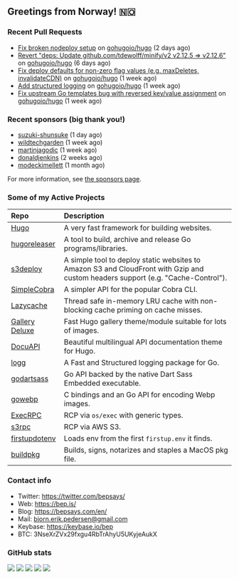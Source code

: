 ## Greetings from Norway! 🇳🇴

### Recent Pull Requests

- [Fix broken nodeploy setup](https://github.com/gohugoio/hugo/pull/11152) on [gohugoio/hugo](https://github.com/gohugoio/hugo) (2 days ago)
- [Revert &#34;deps: Update github.com/tdewolff/minify/v2 v2.12.5 =&gt; v2.12.6&#34;](https://github.com/gohugoio/hugo/pull/11133) on [gohugoio/hugo](https://github.com/gohugoio/hugo) (6 days ago)
- [Fix deploy defaults for non-zero flag values (e.g. maxDeletes, invalidateCDN)](https://github.com/gohugoio/hugo/pull/11129) on [gohugoio/hugo](https://github.com/gohugoio/hugo) (1 week ago)
- [Add structured logging](https://github.com/gohugoio/hugo/pull/11122) on [gohugoio/hugo](https://github.com/gohugoio/hugo) (1 week ago)
- [Fix upstream Go templates bug with reversed key/value assignment](https://github.com/gohugoio/hugo/pull/11114) on [gohugoio/hugo](https://github.com/gohugoio/hugo) (1 week ago)

### Recent sponsors (big thank you!)

- [suzuki-shunsuke](https://github.com/suzuki-shunsuke) (1 day ago)
- [wildtechgarden](https://github.com/wildtechgarden) (1 week ago)
- [martinjagodic](https://github.com/martinjagodic) (1 week ago)
- [donaldjenkins](https://github.com/donaldjenkins) (2 weeks ago)
- [modeckimellett](https://github.com/modeckimellett) (1 month ago)

For more information, see [the sponsors page](https://github.com/sponsors/bep/).

### Some of my Active Projects

| Repo  | Description |
| :---------------------------------------- | :------------------------------------------- |
| [Hugo](https://github.com/gohugoio/hugo)|A very fast framework for building websites. |
| [hugoreleaser](https://github.com/gohugoio/hugoreleaser)| A tool to build, archive and release Go programs/libraries.  |
| [s3deploy](https://github.com/bep/s3deploy)| A simple tool to deploy static websites to Amazon S3 and CloudFront with Gzip and custom headers support (e.g. "Cache-Control").|
| [SimpleCobra](https://github.com/bep/simplecobra)|A simpler API for the popular Cobra CLI.|
| [Lazycache](https://github.com/bep/lazycache)| Thread safe in-memory LRU cache with non-blocking cache priming on cache misses.  |
| [Gallery Deluxe](https://github.com/bep/gallerydeluxe)|Fast Hugo gallery theme/module suitable for lots of images.  |
| [DocuAPI](https://github.com/bep/docuapi)| Beautiful multilingual API documentation theme for Hugo.  |
| [logg](https://github.com/bep/logg)| A Fast and Structured logging package for Go.  |
| [godartsass](https://github.com/bep/godartsass)| Go API backed by the native Dart Sass Embedded executable. |
| [gowebp](https://github.com/bep/gowebp)|C bindings and an Go API for encoding Webp images. |
| [ExecRPC](https://github.com/bep/execrpc)|RCP via `os/exec` with generic types.  |
| [s3rpc](https://github.com/bep/s3rpc)|RCP via AWS S3.|
| [firstupdotenv](https://github.com/bep/firstupdotenv)|Loads env from the first `firstup.env` it finds. |
| [buildpkg](https://github.com/bep/buildpkg)| Builds, signs, notarizes and staples a MacOS pkg file. |

### Contact info
- Twitter: https://twitter.com/bepsays/
- Web: https://bep.is/
- Blog: https://bepsays.com/en/
- Mail: bjorn.erik.pedersen@gmail.com
- Keybase: https://keybase.io/bep
- BTC: 3NseXrZVx29fxgu4RbTrAhyU5UKyjeAukX


### GitHub stats

![](https://github-profile-summary-cards.vercel.app/api/cards/profile-details?username=bep&theme=github)
![](https://github-profile-summary-cards.vercel.app/api/cards/repos-per-language?username=bep&theme=github)
![](https://github-profile-summary-cards.vercel.app/api/cards/most-commit-language?username=bep&theme=github)
![](https://github-profile-summary-cards.vercel.app/api/cards/stats?username=bep&theme=github)
![](https://github-profile-summary-cards.vercel.app/api/cards/productive-time?username=bep&theme=github)
